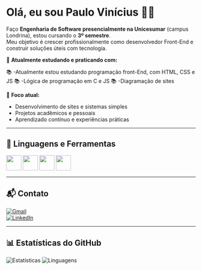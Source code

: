 # Olá, eu sou Paulo Vinícius 🧑‍💻

Faço **Engenharia de Software presencialmente na Unicesumar** (campus Londrina), estou cursando o **3º semestre**.  
Meu objetivo é crescer profissionalmente como desenvolvedor Front-End e construir soluções úteis com tecnologia.

📘 **Atualmente estudando e praticando com:**

📚 -Atualmente estou estudando programação front-End, com HTML, CSS e JS
📚 -Lógica de programação em C e JS
📚 -Diagramação de sites

🎯 **Foco atual:**

- Desenvolvimento de sites e sistemas simples
- Projetos acadêmicos e pessoais
- Aprendizado contínuo e experiências práticas

---

## 🧰 Linguagens e Ferramentas

<img src="https://cdn.jsdelivr.net/gh/devicons/devicon/icons/html5/html5-original.svg" width="40" />  
<img src="https://cdn.jsdelivr.net/gh/devicons/devicon/icons/css3/css3-original.svg" width="40" />  
<img src="https://cdn.jsdelivr.net/gh/devicons/devicon/icons/javascript/javascript-original.svg" width="40" />  
<img src="https://cdn.jsdelivr.net/gh/devicons/devicon/icons/c/c-original.svg" width="40" />

---

## 📬 Contato

[![Gmail](https://img.shields.io/badge/Gmail-D14836?style=for-the-badge&logo=gmail&logoColor=white)](paulovcarraro@gmail.com)  
[![LinkedIn](https://img.shields.io/badge/LinkedIn-blue?style=for-the-badge&logo=linkedin&logoColor=white)](https://www.linkedin.com/in/seu-perfil)

---

## 📊 Estatísticas do GitHub

![Estatísticas](https://github-readme-stats.vercel.app/api?username=seuUsuarioGitHub&show_icons=true&theme=tokyonight)
![Linguagens](https://github-readme-stats.vercel.app/api/top-langs/?username=seuUsuarioGitHub&layout=compact&theme=tokyonight)
